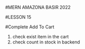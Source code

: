 #MERN AMAZONA BASIR 2022

#LESSON 15

#Complete Add To Cart

1. check exist item in the cart
2. check count in stock in backend
